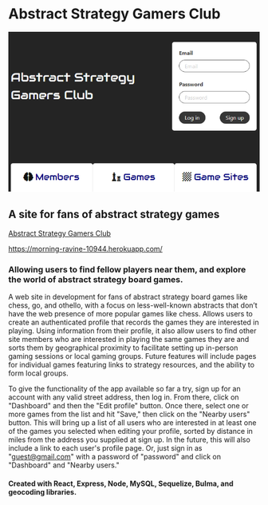 # Abstract Strategy Gamers Club

![Screen shot](./images/screenshot.PNG)

## A site for fans of abstract strategy games

[Abstract Strategy Gamers Club](https://morning-ravine-10944.herokuapp.com/)

https://morning-ravine-10944.herokuapp.com/

### Allowing users to find fellow players near them, and explore the world of abstract strategy board games.

A web site in development for fans of abstract strategy board games like chess, go, and othello, with a focus on less-well-known abstracts that don’t have the web presence of more popular games like chess.  Allows users to create an authenticated profile that records the games they are interested in playing.  Using information from their profile, it also allow users to find other site members who are interested in playing the same games they are and sorts them by geographical proximity to facilitate setting up in-person gaming sessions or local gaming groups.  Future features will include pages for individual games featuring links to strategy resources, and the ability to form local groups.

To give the functionality of the app available so far a try, sign up for an account with any valid street address, then log in.  From there, click on "Dashboard" and then the "Edit profile" button.  Once there, select one or more games from the list and hit "Save," then click on the "Nearby users" button.  This will bring up a list of all users who are interested in at least one of the games you selected when editing your profile, sorted by distance in miles from the address you supplied at sign up.  In the future, this will also include a link to each user's profile page.  Or, just sign in as "guest@gmail.com" with a password of "password" and click on "Dashboard" and "Nearby users."

#### Created with React, Express, Node, MySQL, Sequelize, Bulma, and geocoding libraries.
